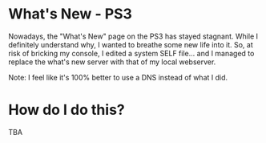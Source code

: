 # What's New - PS3
Nowadays, the "What's New" page on the PS3 has stayed stagnant. While I definitely understand why, I wanted to breathe some new life into it.
So, at risk of bricking my console, I edited a system SELF file... and I managed to replace the what's new server with that of my local webserver.

Note: I feel like it's 100% better to use a DNS instead of what I did.

# How do I do this?
TBA
